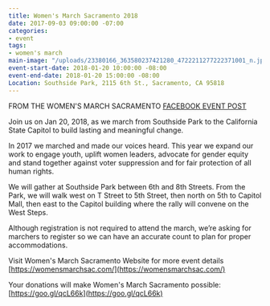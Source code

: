 ```yaml
---
title: Women's March Sacramento 2018
date: 2017-09-03 09:00:00 -07:00
categories:
- event
tags:
- women's march
main-image: "/uploads/23380166_363580237421280_4722211277222371001_n.jpg"
event-start-date: 2018-01-20 10:00:00 -08:00
event-end-date: 2018-01-20 15:00:00 -08:00
Location: Southside Park, 2115 6th St., Sacramento, CA 95818
---
```


FROM THE WOMEN'S MARCH SACRAMENTO [FACEBOOK EVENT POST](https://www.facebook.com/events/299702777200197)
 
Join us on Jan 20, 2018, as we march from Southside Park to the California State Capitol to build lasting and meaningful change.

In 2017 we marched and made our voices heard. This year we expand our work to engage youth, uplift women leaders, advocate for gender equity and stand together against voter suppression and for fair protection of all human rights.

We will gather at Southside Park between 6th and 8th Streets. From the Park, we will walk west on T Street to 5th Street, then north on 5th to Capitol Mall, then east to the Capitol building where the rally will convene on the West Steps.

Although registration is not required to attend the march, we’re asking for marchers to register so we can have an accurate count to plan for proper accommodations.

Visit Women's March Sacramento Website for more event details
[https://womensmarchsac.com/](https://womensmarchsac.com/)

Your donations will make Women's March Sacramento possible:
[https://goo.gl/qcL66k](https://goo.gl/qcL66k)